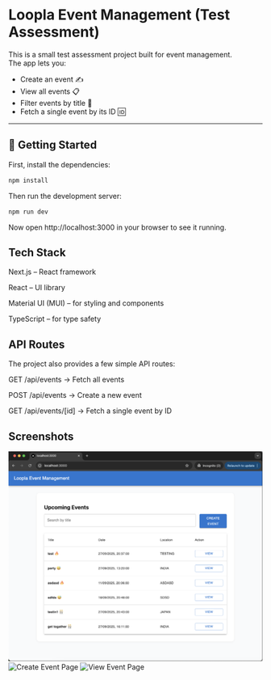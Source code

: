 # Loopla Event Management (Test Assessment)

This is a small test assessment project built for event management.  
The app lets you:

- Create an event ✍️
- View all events 📋
- Filter events by title 🔎
- Fetch a single event by its ID 🆔


---

## 🚀 Getting Started

First, install the dependencies:

```bash
npm install
```
Then run the development server:
```bash
npm run dev
```

Now open http://localhost:3000 in your browser to see it running.


## Tech Stack

Next.js – React framework

React – UI library

Material UI (MUI) – for styling and components

TypeScript – for type safety


## API Routes

The project also provides a few simple API routes:

GET /api/events → Fetch all events

POST /api/events → Create a new event

GET /api/events/[id] → Fetch a single event by ID

## Screenshots

![Homepage](./public/images/Screenshot-1.png)
![Create Event Page](./public/screenshot2.png)
![View Event Page](./public/screenshot3.png)
